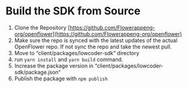 # Build the SDK from Source

1. Clone the Repository [https://github.com/Flowerappeng-org/openflower](https://github.com/Flowerappeng-org/openflower)
2. Make sure the repo is synced with the latest updates of the actual OpenFlower repo. If not sync the repo and take the newest pull.
3. Move to “client/packages/lowcoder-sdk“ directory&#x20;
4. run `yarn install` and `yarn build` command.
5. Increase the package version in “client/packages/lowcoder-sdk/package.json“
6. Publish the package with `npm publish`

